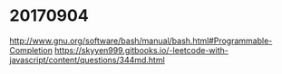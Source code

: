 # 20170904
http://www.gnu.org/software/bash/manual/bash.html#Programmable-Completion
https://skyyen999.gitbooks.io/-leetcode-with-javascript/content/questions/344md.html
